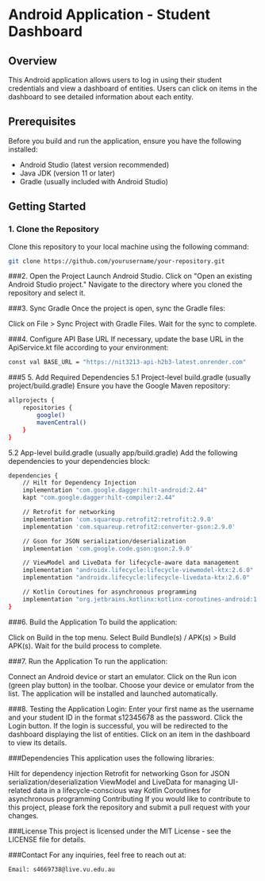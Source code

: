 # Android Application - Student Dashboard

## Overview
This Android application allows users to log in using their student credentials and view a dashboard of entities. Users can click on items in the dashboard to see detailed information about each entity.

## Prerequisites
Before you build and run the application, ensure you have the following installed:
- Android Studio (latest version recommended)
- Java JDK (version 11 or later)
- Gradle (usually included with Android Studio)

## Getting Started

### 1. Clone the Repository
Clone this repository to your local machine using the following command:
```bash
git clone https://github.com/yourusername/your-repository.git
```

###2. Open the Project
Launch Android Studio.
Click on "Open an existing Android Studio project."
Navigate to the directory where you cloned the repository and select it.

###3. Sync Gradle
Once the project is open, sync the Gradle files:

Click on File > Sync Project with Gradle Files.
Wait for the sync to complete.

###4. Configure API Base URL
If necessary, update the base URL in the ApiService.kt file according to your environment:
```bash
const val BASE_URL = "https://nit3213-api-h2b3-latest.onrender.com"
```

###5 5. Add Required Dependencies
5.1 Project-level build.gradle (usually project/build.gradle)
Ensure you have the Google Maven repository:
```bash
allprojects {
    repositories {
        google()
        mavenCentral()
    }
}
```

5.2 App-level build.gradle (usually app/build.gradle)
Add the following dependencies to your dependencies block:
```bash
dependencies {
    // Hilt for Dependency Injection
    implementation "com.google.dagger:hilt-android:2.44"
    kapt "com.google.dagger:hilt-compiler:2.44"

    // Retrofit for networking
    implementation 'com.squareup.retrofit2:retrofit:2.9.0'
    implementation 'com.squareup.retrofit2:converter-gson:2.9.0'

    // Gson for JSON serialization/deserialization
    implementation 'com.google.code.gson:gson:2.9.0'

    // ViewModel and LiveData for lifecycle-aware data management
    implementation "androidx.lifecycle:lifecycle-viewmodel-ktx:2.6.0"
    implementation "androidx.lifecycle:lifecycle-livedata-ktx:2.6.0"

    // Kotlin Coroutines for asynchronous programming
    implementation "org.jetbrains.kotlinx:kotlinx-coroutines-android:1.6.4"
}
```

###6. Build the Application
To build the application:

Click on Build in the top menu.
Select Build Bundle(s) / APK(s) > Build APK(s).
Wait for the build process to complete.

###7. Run the Application
To run the application:

Connect an Android device or start an emulator.
Click on the Run icon (green play button) in the toolbar.
Choose your device or emulator from the list.
The application will be installed and launched automatically.

###8. Testing the Application
Login: Enter your first name as the username and your student ID in the format s12345678 as the password.
Click the Login button.
If the login is successful, you will be redirected to the dashboard displaying the list of entities.
Click on an item in the dashboard to view its details.

###Dependencies
This application uses the following libraries:

Hilt for dependency injection
Retrofit for networking
Gson for JSON serialization/deserialization
ViewModel and LiveData for managing UI-related data in a lifecycle-conscious way
Kotlin Coroutines for asynchronous programming
Contributing
If you would like to contribute to this project, please fork the repository and submit a pull request with your changes.

###License
This project is licensed under the MIT License - see the LICENSE file for details.

###Contact
For any inquiries, feel free to reach out at:
``` 
Email: s4669738@live.vu.edu.au
```
